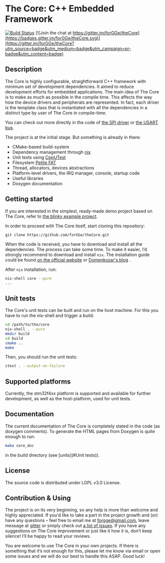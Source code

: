 # The Core: C++ Embedded Framework

[![Build Status](https://travis-ci.org/forGGe/theCore.svg?branch=master)](https://travis-ci.org/forGGe/theCore)
[![Join the chat at https://gitter.im/forGGe/theCore](https://badges.gitter.im/forGGe/theCore.svg)](https://gitter.im/forGGe/theCore?utm_source=badge&utm_medium=badge&utm_campaign=pr-badge&utm_content=badge)

## Description

The Core is highly configurable, straightforward C++ framework with minimum set of development dependencies. It aimed to reduce development efforts for embedded applications.
The main idea of The Core is to make as much as possible in the compile time. This affects the way how the device drivers and peripherals are represented. In fact, each driver is the template class that is instantiated with all the dependencies in a distinct type by user of The Core in compile-time.

You can check out more directly in the code of [the SPI driver](/blob/master/platform/stm32f4xx/export/platform/spi_bus.hpp) or  [the USART bus](/blob/master/platform/stm32f4xx/export/platform/usart_bus.hpp).

The project is at the initial stage. But something is already in there:
- CMake-based build-system
- Dependency management through [nix](https://nixos.org/nix/)
- Unit tests using [CppUTest](http://cpputest.github.io/)
- Filesystem [Petite FAT](http://elm-chan.org/fsw/ff/00index_p.html)
- Thread, allocators, devices abstractions
- Platform-level drivers, the IRQ manager, console, startup code
- Useful libraries
- Doxygen documentation

## Getting started

If you are interested in the simplest, ready-made demo project based on The Core,
refer to [the blinky example project](https://github.com/forGGe/theCore-blinky).

In order to proceed with The Core itself, start cloning this repository:
```
git clone https://github.com/forGGe/theCore.git
```

When the code is received, you have to download and install all the dependencies.
The process can take some time.
To make it easier, I’d strongly recommend to download and install `nix`.
The installation guide could be found
[on the official website](https://nixos.org/nixos/manual/index.html#ch-installation) or
[Domenkozar's blog](https://www.domenkozar.com/2014/01/02/getting-started-with-nix-package-manager/)
.

After `nix` installation, run:
```bash
nix-shell core --pure
...
```

## Unit tests

The Core's unit tests can be built and run on the host machine.
For this you have to run the nix-shell and trigger a build:

```bash
cd /path/to/the/core
nix-shell . --pure
mkdir build
cd build
cmake ..
make
```

Then, you should run the unit tests:
```bash
ctest . --output-on-failure
```

## Supported platforms

Currently, the stm32f4xx platform is supported and available for further development, as well as the host-platform, used for unit tests.

## Documentation

The current documentation of The Core is completely stated in the code (as doxygen comments). To generate the HTML pages from Doxygen is quite enough to run:

```bash
make core_doc
```

in the build directory (see [units](#Unit tests)).

## License

The source code is distributed under LGPL v3.0 License.


## Contribution & Using

The project is on its very beginning, so any help is more than welcome and highly appreciated. If you'd like to take a part in the project growth and (or) have any questions – feel free to email me at forgge@gmail.com, leave message at [gitter](https://gitter.im/forGGe/theCore) or simply check out [a list of issues](/issues). If you have any suggestions on The Core improvement or just like it how it is, don’t keep silence! I’ll be happy to read your reviews. 

You are welcome to use The Core in your own projects. If there is something that it’s not enough for this, please let me know via email or open some issues and we will do our best to handle this ASAP. Good luck!

